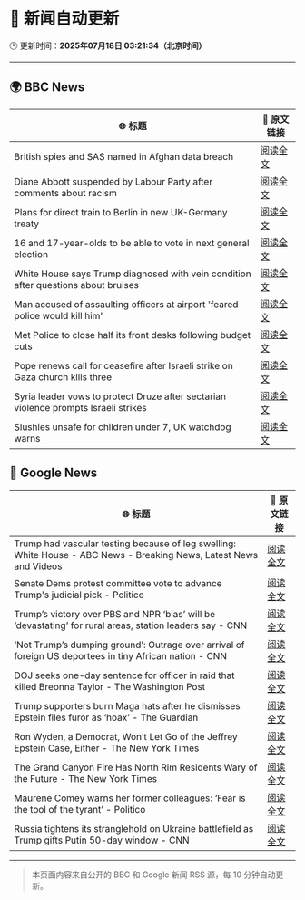 # 🧠 新闻自动更新

🕒 更新时间：**2025年07月18日 03:21:34（北京时间）**

---

## 🌍 BBC News

| 🌐 标题 | 🔗 原文链接 |
|--------|-------------|
| British spies and SAS named in Afghan data breach | [阅读全文](https://www.bbc.com/news/articles/cj4ek9njknvo) |
| Diane Abbott suspended by Labour Party after comments about racism | [阅读全文](https://www.bbc.com/news/articles/c4g8v33g1dgo) |
| Plans for direct train to Berlin in new UK-Germany treaty | [阅读全文](https://www.bbc.com/news/articles/cq6m10g7e35o) |
| 16 and 17-year-olds to be able to vote in next general election | [阅读全文](https://www.bbc.com/news/articles/c628ep4j5kno) |
| White House says Trump diagnosed with vein condition after questions about bruises | [阅读全文](https://www.bbc.com/news/articles/c1jw1pdyp0jo) |
| Man accused of assaulting officers at airport 'feared police would kill him' | [阅读全文](https://www.bbc.com/news/articles/cx2k7lmxn91o) |
| Met Police to close half its front desks following budget cuts | [阅读全文](https://www.bbc.com/news/articles/ce374l0ng1wo) |
| Pope renews call for ceasefire after Israeli strike on Gaza church kills three | [阅读全文](https://www.bbc.com/news/articles/c8xvnlpx2dxo) |
| Syria leader vows to protect Druze after sectarian violence prompts Israeli strikes | [阅读全文](https://www.bbc.com/news/articles/cg5z3jqe673o) |
| Slushies unsafe for children under 7, UK watchdog warns | [阅读全文](https://www.bbc.com/news/articles/cjd24ny7z35o) |

## 📰 Google News

| 🌐 标题 | 🔗 原文链接 |
|--------|-------------|
| Trump had vascular testing because of leg swelling: White House - ABC News - Breaking News, Latest News and Videos | [阅读全文](https://news.google.com/rss/articles/CBMinwFBVV95cUxPQXprd3czUGpLRFBvTjF2c0lxdE1sZHBWemtoTnExQmM2c3ZyY1lwR0lCV3ZYTlgtTzZxYnNLUmpxQ0E3VnpkMlVBUVdRZ0U5anlHbno2ZTg4UzA3Z3ZGUjNZTjJpMFRwM0NKaDJieDEtTi1IbHRobklTTzR6WjdYZ21oRFJJZ245bTd6TjRXTUg5YWRCbG1LY1B4YWRNbzTSAaQBQVVfeXFMTllmaE93Vl9OcTl1bGNwWjVocFZoTWppcExiOU9fRVFhMWhRalctV2VjYkFfRHM3X0hSTzRuNTZvWlZmaS1wMVMtRFVWc1JTdnBycnVkNUpDdkhBWkFBQ2I1VmI2WmZpYjFyR1AyV0FMS3RpS09KUlljT1NxMHlVRjAxc3B1cjVBd2RoWGJCRjJrQzFadDRZX1NFZWxRTnk1bHExcnA?oc=5) |
| Senate Dems protest committee vote to advance Trump's judicial pick - Politico | [阅读全文](https://news.google.com/rss/articles/CBMilAFBVV95cUxQVVN2d0JEYlo4NWk4Y1o3ZWF3N3NtNFk2S29sdFJ1VlRZTnBRRGZKVlJsbEtCRWFBMGJGVnlUSi14R2NDc2dPVXlLR24tV255V2lrZTRjQVhoa2cwTFdZUEpFanRFRHBTazltMDRzcGJKekEwZU5jM2ZUUC16VVJha1hOUmtGV3N2NEQyZkFuMGJPbHoy?oc=5) |
| Trump’s victory over PBS and NPR ‘bias’ will be ‘devastating’ for rural areas, station leaders say - CNN | [阅读全文](https://news.google.com/rss/articles/CBMijwFBVV95cUxQVEc4V1ZMeG0waFkwMDVjcWF5S21lcE9ZdXpqY0MyMDkxVzMxbVpaNzNZcnkyZDJSYnZ2b0R5eUFXNFRxb1JUTFl6THlhZXM1TFctcGN4cEZFcW9xaUhMZUtFREttZ0ZqNnhyRkotUlJYNUcwbGF1UmVvVDdZWXZXRk12bWdDc3lMS2k3UTVTc9IBlAFBVV95cUxNVjk3RUs4WURZcTBhSmJETS1KMGg3dENSbE1jRHgwYTBOZjQyR1dkTHdpd2hFcHVhR3duZ2xWRzZFVnBOZVdyTHcyM2xUbk44enZEVXl4WGc0LWVObFh0Wk1fU3NaQ3JsTjZGRkdaYS12cmNpUlE2YkRyNkJPWWI4NFNzUUhiTm9vcXhwdXJVZ2F2OVZq?oc=5) |
| ‘Not Trump’s dumping ground’: Outrage over arrival of foreign US deportees in tiny African nation - CNN | [阅读全文](https://news.google.com/rss/articles/CBMigwFBVV95cUxPS25RTHRHTDhqeVRLcEx3YUNaSkhGUFNiUmdWUlVWNTJZUGRtRmwtQVJXclpxTldFb2ZNM29fdU1iSFU1ZEZqQmQwUko0cExRNkRJcVlXTmltTTNXQTU5dHBQc3ZrS0YyZXZMcUozYVRwMGxUeW9lOGoyTk9JZW1JQ0EtVdIBiAFBVV95cUxOakJXc3ZOOTZWZXlXQS02REF3TS1Xa1hydkhzeTV6ZXhUNGtZV0dWQkxFNmtGUnFPRnNkNnNETlNLMmVsTk4tXzRhYlY2Z2tlNy01Ym9BdUJVVjFZUHFHMjYzR1Utb19yWmFUNTRhUXBUdnNRQVNKcDBJVW5NQWdVWVRMZnJsRnEt?oc=5) |
| DOJ seeks one-day sentence for officer in raid that killed Breonna Taylor - The Washington Post | [阅读全文](https://news.google.com/rss/articles/CBMiqAFBVV95cUxPQWQtQ3ktb1ZpQWN1dW1QcDhJLUt6TC1GaFlXdXNwOHNNQkhDZDV1WXU4ZFZYVzJrVVdLeldmMkpDX0g4WUhLRm1BQTdfRmo0NFM0dmV1ZjlXU1JKckZVQ3dscXQyS0tmaDBLTWI3dWxrbFlNaVlkRHhPTk13U0xLcWtqam9CdjhUUTFTbzR0RFFuSkQzdFNuS0Y3dFJIdklLRFZzelNjeW4?oc=5) |
| Trump supporters burn Maga hats after he dismisses Epstein files furor as ‘hoax’ - The Guardian | [阅读全文](https://news.google.com/rss/articles/CBMijwFBVV95cUxNRE84OXc0TEpyeEozX0tnZF9SaVJSTno1YUFJMjJaQzYtYlF2WjZDNV8tMzBIMVZzcmJyd1daRWM5SjlvU2lNLWZ5ZmQtcTcyRDM2MWF1Rmx6b1dNWTc3R0tSd0hzSVk1QWNWOXFwZmtGd0ZYZEpjQTRKS2RXZFpsOGthR2JFSEk4RUxtYlhsMA?oc=5) |
| Ron Wyden, a Democrat, Won’t Let Go of the Jeffrey Epstein Case, Either - The New York Times | [阅读全文](https://news.google.com/rss/articles/CBMif0FVX3lxTE4yc3B0TkYxYmRzcV9KVVQwcFJjZDZCUS13RjJRRG9CSHBzaHY1NWYzV0JzS0hydEgwaDRrVzZuTTBpV2hGMFZuTDJEbWJYaFhkei1aQ3hrQUFib19BcWJqV0tKd0lyS1RZMkRBRHNtYVJHUXdIOHp0czhpQmpFSWM?oc=5) |
| The Grand Canyon Fire Has North Rim Residents Wary of the Future - The New York Times | [阅读全文](https://news.google.com/rss/articles/CBMikAFBVV95cUxNXzRaR3B6WHZ3LWlZTGFSdHlfd0NSckp2WUZ6a0FrNkl3RHRkOEFkVWdycENaSEl2aF91b29YT2RLM2phV1NxdlU1Y2x6LWY5YTRzRnNkSF9rTlBaV3BjSEtrempGQVYxQUZYYjlxUGVEZjFQeTk5cWk1N2IwV09BX0lmemFXdnd4LUFHZG9GS1k?oc=5) |
| Maurene Comey warns her former colleagues: ‘Fear is the tool of the tyrant’ - Politico | [阅读全文](https://news.google.com/rss/articles/CBMigwFBVV95cUxNcEVyZk9mV19YQVZ0NFNiTDVmOXdfeU1oTEExRGJUQldjQWstUUhGZkotMURobnItR1NmbW5pZEN4RXctQlR5dkxJRV9pSDFrSmlkdGlycEhDdkVkcS1MTUZRcWlSQ1pqTFJ5eFdNNHh1OWNMXzZNeVdPc3JYRUMtbDFqNA?oc=5) |
| Russia tightens its stranglehold on Ukraine battlefield as Trump gifts Putin 50-day window - CNN | [阅读全文](https://news.google.com/rss/articles/CBMijAFBVV95cUxQZHpuWnlTQjFfZUc2YWplVUFHVXNtMVdzNzhoUE1KaVJ2M29SX2t5cDBzVERpUU53VU1ZZzVWQnJrU0o0VXpnLWpFSDVOSnlnZlVISzE2Z1NxU1VaRVFGaFhjWEpLY241QnM4eGF5VVNtdTRZemFjVXVKTWRTZVJlcld0Zk1PQVBBbjE1edIBkgFBVV95cUxOcm9ZeklBMDRGdmlNLWEtR0NLOW92eUlWb0IzNDRLeVFQMi0zVFJZdGhLeEMtakhsVzVXOFQ0bkFlN3U0Um0xUm1VN3hkTXRaMGh2ckFDRU9EQWRkWVB0eFFlTXFMeVZvaE5qZTdqV3RfVzNoazF6U0szRFpEcWNVZE8zeFpkR0hZczBqTjdXMzdqQQ?oc=5) |

---
> 本页面内容来自公开的 BBC 和 Google 新闻 RSS 源，每 10 分钟自动更新。